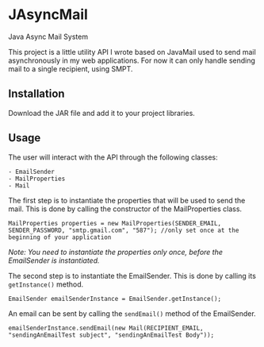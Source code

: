 # JAsyncMail
 Java Async Mail System

 This project is a little utility API I wrote based on JavaMail used to send mail asynchronously in my web applications.
 For now it can only handle sending mail to a single recipient, using SMPT.

## Installation

 Download the JAR file and add it to your project libraries.  

## Usage

 The user will interact with the API through the following classes:
    
    - EmailSender
    - MailProperties
    - Mail

 The first step is to instantiate the properties that will be used to send the mail. This is done by calling the constructor of the MailProperties class.
 
 `MailProperties properties = new MailProperties(SENDER_EMAIL, SENDER_PASSWORD, "smtp.gmail.com", "587"); //only set once at the beginning of your application` 
 
 *Note: You need to instantiate the properties only once, before the EmailSender is instantiated.*

 The second step is to instantiate the EmailSender. This is done by calling its `getInstance()` method.
 
 `EmailSender emailSenderInstance = EmailSender.getInstance();`

 An email can be sent by calling the `sendEmail()` method of the EmailSender.
 
 `emailSenderInstance.sendEmail(new Mail(RECIPIENT_EMAIL, "sendingAnEmailTest subject", "sendingAnEmailTest Body"));`
